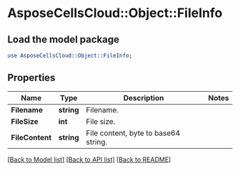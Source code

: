 # AsposeCellsCloud::Object::FileInfo 

## Load the model package
```perl
use AsposeCellsCloud::Object::FileInfo;
```

## Properties
Name | Type | Description | Notes
------------ | ------------- | ------------- | -------------
**Filename** | **string** | Filename.  |
**FileSize** | **int** | File size. |
**FileContent** | **string** | File content,  byte to base64 string. |  

[[Back to Model list]](../README.md#documentation-for-models) [[Back to API list]](../README.md#documentation-for-api-endpoints) [[Back to README]](../README.md)

